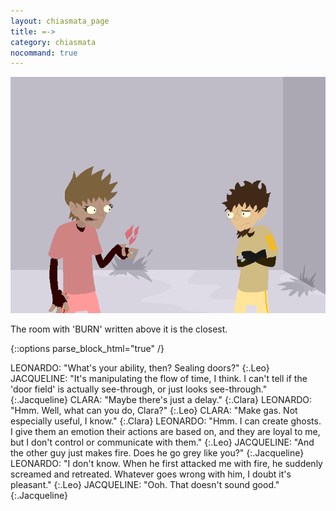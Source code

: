 ```yaml
---
layout: chiasmata_page
title: =->
category: chiasmata
nocommand: true
---
```


![74](/chiasmata/images/narrative/073.png)

The room with 'BURN' written above it is the closest.

{::options parse_block_html="true" /}
<div class="dialogue">
LEONARDO: "What's your ability, then? Sealing doors?" 
{:.Leo}
JACQUELINE: "It's manipulating the flow of time, I think. I can't tell if the 'door field' is actually see-through, or just looks see-through." 
{:.Jacqueline}
CLARA: "Maybe there's just a delay." 
{:.Clara}
LEONARDO: "Hmm. Well, what can you do, Clara?" 
{:.Leo}
CLARA: "Make gas. Not especially useful, I know." 
{:.Clara}
LEONARDO: "Hmm. I can create ghosts. I give them an emotion their actions are based on, and they are loyal to me, but I don't control or communicate with them." 
{:.Leo}
JACQUELINE: "And the other guy just makes fire. Does he go grey like you?" 
{:.Jacqueline}
LEONARDO: "I don't know. When he first attacked me with fire, he suddenly screamed and retreated. Whatever goes wrong with him, I doubt it's pleasant." 
{:.Leo}
JACQUELINE: "Ooh. That doesn't sound good." 
{:.Jacqueline}
</div>